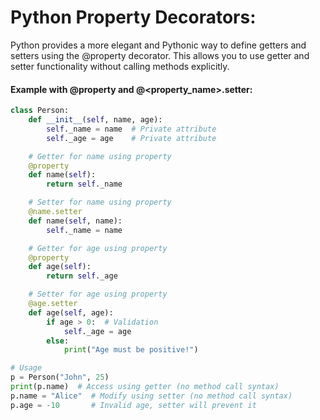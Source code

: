 # Python Property Decorators:
Python provides a more elegant and Pythonic way to define getters and setters using the @property decorator. This allows you to use getter and setter functionality without calling methods explicitly.

#### Example with @property and @<property_name>.setter:
```python
class Person:
    def __init__(self, name, age):
        self._name = name  # Private attribute
        self._age = age    # Private attribute

    # Getter for name using property
    @property
    def name(self):
        return self._name

    # Setter for name using property
    @name.setter
    def name(self, name):
        self._name = name

    # Getter for age using property
    @property
    def age(self):
        return self._age

    # Setter for age using property
    @age.setter
    def age(self, age):
        if age > 0:  # Validation
            self._age = age
        else:
            print("Age must be positive!")

# Usage
p = Person("John", 25)
print(p.name)  # Access using getter (no method call syntax)
p.name = "Alice"  # Modify using setter (no method call syntax)
p.age = -10       # Invalid age, setter will prevent it
```
